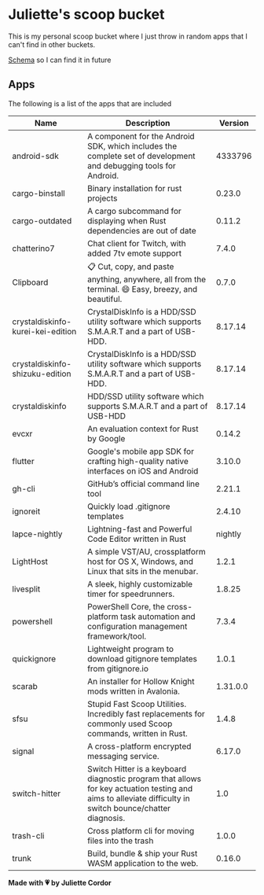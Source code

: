 # Juliette's scoop bucket

This is my personal scoop bucket where I just throw in random apps that I can't find in other buckets.

[Schema](https://raw.githubusercontent.com/ScoopInstaller/Scoop/master/schema.json) so I can find it in future

## Apps

The following is a list of the apps that are included

| Name       | Description       | Version       |
| ---------- | ----------------- | ------------- |
|android-sdk|A component for the Android SDK, which includes the complete set of development and debugging tools for Android.|4333796|
|cargo-binstall|Binary installation for rust projects|0.23.0|
|cargo-outdated|A cargo subcommand for displaying when Rust dependencies are out of date|0.11.2|
|chatterino7|Chat client for Twitch, with added 7tv emote support|7.4.0|
|Clipboard|📋 Cut, copy, and paste anything, anywhere, all from the terminal. 😄 Easy, breezy, and beautiful.|0.7.0|
|crystaldiskinfo-kurei-kei-edition|CrystalDiskInfo is a HDD/SSD utility software which supports S.M.A.R.T and a part of USB-HDD.|8.17.14|
|crystaldiskinfo-shizuku-edition|CrystalDiskInfo is a HDD/SSD utility software which supports S.M.A.R.T and a part of USB-HDD.|8.17.14|
|crystaldiskinfo|HDD/SSD utility software which supports S.M.A.R.T and a part of USB-HDD|8.17.14|
|evcxr|An evaluation context for Rust by Google|0.14.2|
|flutter|Google's mobile app SDK for crafting high-quality native interfaces on iOS and Android|3.10.0|
|gh-cli|GitHub’s official command line tool|2.21.1|
|ignoreit|Quickly load .gitignore templates|2.4.10|
|lapce-nightly|Lightning-fast and Powerful Code Editor written in Rust|nightly|
|LightHost|A simple VST/AU, crossplatform host for OS X, Windows, and Linux that sits in the menubar.|1.2.1|
|livesplit|A sleek, highly customizable timer for speedrunners.|1.8.25|
|powershell|PowerShell Core, the cross-platform task automation and configuration management framework/tool.|7.3.4|
|quickignore|Lightweight program to download gitignore templates from gitignore.io|1.0.1|
|scarab|An installer for Hollow Knight mods written in Avalonia.|1.31.0.0|
|sfsu|Stupid Fast Scoop Utilities. Incredibly fast replacements for commonly used Scoop commands, written in Rust.|1.4.8|
|signal|A cross-platform encrypted messaging service.|6.17.0|
|switch-hitter|Switch Hitter is a keyboard diagnostic program that allows for key actuation testing and aims to alleviate difficulty in switch bounce/chatter diagnosis.|1.0|
|trash-cli|Cross platform cli for moving files into the trash|1.0.0|
|trunk|Build, bundle & ship your Rust WASM application to the web. |0.16.0|


**Made with 💗 by Juliette Cordor**
